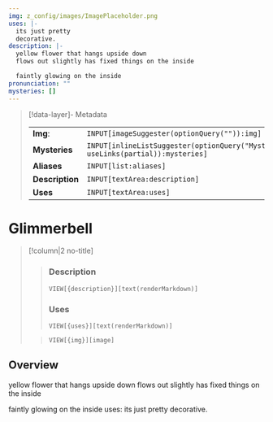 ```yaml
---
img: z_config/images/ImagePlaceholder.png
uses: |-
  its just pretty
  decorative.
description: |-
  yellow flower that hangs upside down
  flows out slightly has fixed things on the inside

  faintly glowing on the inside
pronunciation: ""
mysteries: []
---
```


> [!data-layer]- Metadata
>
> |                                       |                                  |
>| ----- | ----- |
>| **Img**: |`INPUT[imageSuggester(optionQuery("")):img]`|
> |**Mysteries** |`INPUT[inlineListSuggester(optionQuery("Mysteries"), useLinks(partial)):mysteries]`|
> |**Aliases**|`INPUT[list:aliases]`|
> |**Description** |`INPUT[textArea:description]`|
> |**Uses** |`INPUT[textArea:uses]`|
# Glimmerbell
> [!column|2 no-title]
>> ### Description
>> `VIEW[{description}][text(renderMarkdown)]`
>>
>> ### Uses
>> `VIEW[{uses}][text(renderMarkdown)]`
>
>>`VIEW[{img}][image]`


## Overview

yellow flower that hangs upside down
flows out slightly has fixed things on the inside

faintly glowing on the inside
uses:
its just pretty
decorative. 